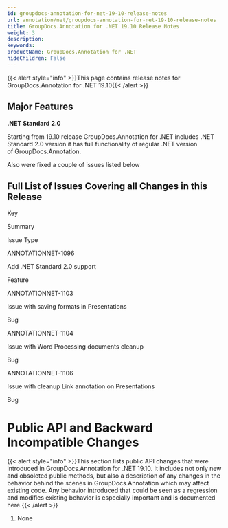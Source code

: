 ```yaml
---
id: groupdocs-annotation-for-net-19-10-release-notes
url: annotation/net/groupdocs-annotation-for-net-19-10-release-notes
title: GroupDocs.Annotation for .NET 19.10 Release Notes
weight: 3
description: 
keywords: 
productName: GroupDocs.Annotation for .NET
hideChildren: False
---
```

{{< alert style="info" >}}This page contains release notes for GroupDocs.Annotation for .NET 19.10{{< /alert >}}

## Major Features

**.NET Standard 2.0**

Starting from 19.10 release GroupDocs.Annotation for .NET includes .NET Standard 2.0 version it has full functionality of regular .NET version of GroupDocs.Annotation.

Also were fixed a couple of issues listed below

## Full List of Issues Covering all Changes in this Release

Key

Summary

Issue Type

ANNOTATIONNET-1096

Add .NET Standard 2.0 support

Feature

ANNOTATIONNET-1103

Issue with saving formats in Presentations

Bug

ANNOTATIONNET-1104 

Issue with Word Processing documents cleanup

Bug

ANNOTATIONNET-1106

Issue with cleanup Link annotation on Presentations

Bug

# Public API and Backward Incompatible Changes

{{< alert style="info" >}}This section lists public API changes that were introduced in GroupDocs.Annotation for .NET 19.10. It includes not only new and obsoleted public methods, but also a description of any changes in the behavior behind the scenes in GroupDocs.Annotation which may affect existing code. Any behavior introduced that could be seen as a regression and modifies existing behavior is especially important and is documented here.{{< /alert >}}

1.  None

